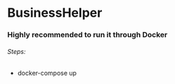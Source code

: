 # BusinessHelper
<h3>Highly recommended to run it through Docker</h3>
<h6>Steps:</h6>
<ul>
<li>docker-compose up</li>
</ul>
